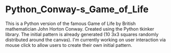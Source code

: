 # Python_Conway-s_Game_of_Life
This is a Python version of the famous Game of Life by British mathematician John Horton Conway. Created using the Python tkinker library. The initial pattern is already generated (10 3x3 squares randomly distributed around the canvas). I'm currently working on user interaction via mouse click to allow users to create their own initial pattern.
